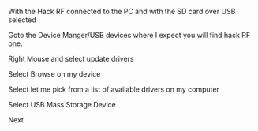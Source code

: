 With the Hack RF connected to the PC and with the SD card over USB selected

Goto the Device Manger/USB devices where I expect you will find hack RF one.

Right Mouse and select update drivers

Select Browse on my device

Select let me pick from a list of available drivers on my computer

Select USB Mass Storage Device

Next